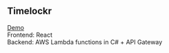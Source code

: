 Timelockr
--------------
[Demo](http://timelockr.co/)  
Frontend: React  
Backend: AWS Lambda functions in C# + API Gateway  
